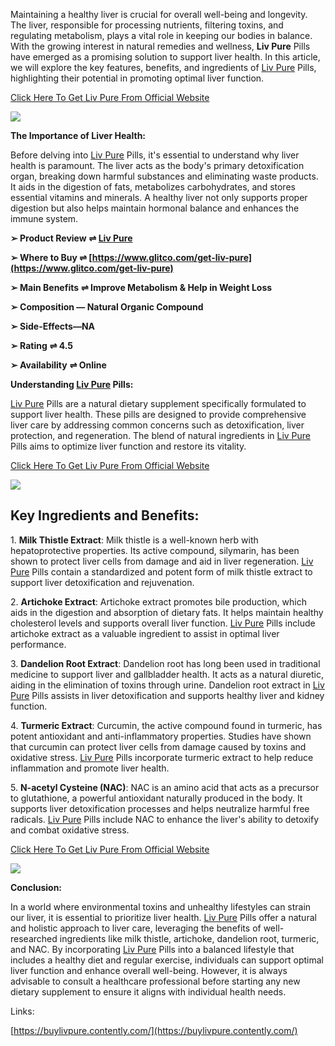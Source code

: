 Maintaining a healthy liver is crucial for overall well-being and longevity. The liver, responsible for processing nutrients, filtering toxins, and regulating metabolism, plays a vital role in keeping our bodies in balance. With the growing interest in natural remedies and wellness, **Liv Pure** Pills have emerged as a promising solution to support liver health. In this article, we will explore the key features, benefits, and ingredients of [Liv Pure](https://buylivpure.hashnode.dev/liv-pure-pills-reviews-achieve-your-ideal-shape-asap-with-live-pure-weight-loss-pills-easily-safely) Pills, highlighting their potential in promoting optimal liver function.

[Click Here To Get Liv Pure From Official Website](https://www.glitco.com/get-liv-pure)

[![](https://blogger.googleusercontent.com/img/b/R29vZ2xl/AVvXsEg9j4k7XibHij6s89Y7eMie8Nxy8mZpcoHsxbQ7V5nL3T7zD16jl5MOjPs7DmYnJnBmEY4O3EwHHJOm0yPxxbgq8AY51IqlZPhodwQay1UnYwC-JNlheET9CicYJszJOxx9ARLXmzf-OgwGocGGpqYin6PgratuSq21w-04eo_dKWJC7Ch1PTQ3A56Btw/w640-h430/Screenshot%20(706).png)](https://www.glitco.com/get-liv-pure)

  
**The Importance of Liver Health:**

  
Before delving into [Liv Pure](https://hackmd.io/@buylivpure/LivPure) Pills, it's essential to understand why liver health is paramount. The liver acts as the body's primary detoxification organ, breaking down harmful substances and eliminating waste products. It aids in the digestion of fats, metabolizes carbohydrates, and stores essential vitamins and minerals. A healthy liver not only supports proper digestion but also helps maintain hormonal balance and enhances the immune system.

**➢ Product Review** **⇌ [Liv Pure](https://www.youtube.com/watch?v=ANePd5y-gk8)**

**➢ Where to Buy **⇌ [https://www.glitco.com/get-liv-pure](https://www.glitco.com/get-liv-pure)****

**➢ Main Benefits** **⇌ Improve Metabolism & Help in Weight Loss**

**➢ Composition — Natural Organic Compound**

**➢ Side-Effects—NA**

**➢ Rating** **⇌ 4.5**

**➢ Availability** **⇌ Online**

  
**Understanding [Liv Pure](https://www.facebook.com/people/Liv-Pure/100093615831823/) Pills:**

  
[Liv Pure](https://www.dibiz.com/buylivpure) Pills are a natural dietary supplement specifically formulated to support liver health. These pills are designed to provide comprehensive liver care by addressing common concerns such as detoxification, liver protection, and regeneration. The blend of natural ingredients in [Liv Pure](https://in.pinterest.com/pin/954903927223254227/) Pills aims to optimize liver function and restore its vitality.

[Click Here To Get Liv Pure From Official Website](https://www.glitco.com/get-liv-pure)

[![](https://blogger.googleusercontent.com/img/b/R29vZ2xl/AVvXsEhaLcMl68TSjVTlnMd5EpvRCloxK2qqPwyOrO9v5665L1q3tZA_P3M61PBuW498V8k26jVcSa79W9JZnLsFinie0Hmiy7kfmotdmoXKxYnmo9-KPyEuL1wvzGPIFv4oJjcssy3AYHAjZS0ZqxmxVfhvV2a_NKeKMxWTKq9k8jFFNMgjjOwqMw8u5iPMyQ/w640-h322/Screenshot%20(707).png)](https://www.glitco.com/get-liv-pure)  
  

Key Ingredients and Benefits:
-----------------------------

1. **Milk Thistle Extract**: Milk thistle is a well-known herb with hepatoprotective properties. Its active compound, silymarin, has been shown to protect liver cells from damage and aid in liver regeneration. [Liv Pure](https://buy-liv-pure.jimdosite.com) Pills contain a standardized and potent form of milk thistle extract to support liver detoxification and rejuvenation.  
  
2. **Artichoke Extract**: Artichoke extract promotes bile production, which aids in the digestion and absorption of dietary fats. It helps maintain healthy cholesterol levels and supports overall liver function. [Liv Pure](https://www.sympla.com.br/produtor/buylivpure) Pills include artichoke extract as a valuable ingredient to assist in optimal liver performance.  
  
3. **Dandelion Root Extract**: Dandelion root has long been used in traditional medicine to support liver and gallbladder health. It acts as a natural diuretic, aiding in the elimination of toxins through urine. Dandelion root extract in [Liv Pure](https://www.scoop.it/topic/liv-pure-by-buy-liv-pure?curate=true&onb=1&loader=1) Pills assists in liver detoxification and supports healthy liver and kidney function.  
  
4. **Turmeric Extract**: Curcumin, the active compound found in turmeric, has potent antioxidant and anti-inflammatory properties. Studies have shown that curcumin can protect liver cells from damage caused by toxins and oxidative stress. [Liv Pure](https://buy-liv-pure.company.site/) Pills incorporate turmeric extract to help reduce inflammation and promote liver health.  
  
5. **N-acetyl Cysteine (NAC)**: NAC is an amino acid that acts as a precursor to glutathione, a powerful antioxidant naturally produced in the body. It supports liver detoxification processes and helps neutralize harmful free radicals. [Liv Pure](https://buy-liv-pure.clubeo.com/page/liv-pure-pills-reviews-achieve-your-ideal-shape-asap-with-live-pure-weight-loss-pills-easily-safely.html) Pills include NAC to enhance the liver's ability to detoxify and combat oxidative stress.

[Click Here To Get Liv Pure From Official Website](https://www.glitco.com/get-liv-pure)

[![](https://blogger.googleusercontent.com/img/b/R29vZ2xl/AVvXsEhOaMy36gS8wCq8QEFsyRDIb-kzHirR4I7bAEr2Tr-2YV8JhXE7bht9FxiouFBuFygdjN7vIrmyJUDJVlJLZV8BhONUY7vx3WzPVcaxh4Qh0vrne3wSH0X4yge4eLvagc6J-ViR4bxPwzYppW5on9vDwg7EZh3MxwI5sZ0KxM84CcUGFgk-c5fbJtB0oQ/w640-h336/Screenshot%20(705).png)](https://www.glitco.com/get-liv-pure)  
  
**Conclusion:**

  
In a world where environmental toxins and unhealthy lifestyles can strain our liver, it is essential to prioritize liver health. [Liv Pure](https://app.flowcode.com/page/buylivpure) Pills offer a natural and holistic approach to liver care, leveraging the benefits of well-researched ingredients like milk thistle, artichoke, dandelion root, turmeric, and NAC. By incorporating [Liv Pure](https://huggingface.co/datasets/buylivpure/LivPure/blob/main/README.md) Pills into a balanced lifestyle that includes a healthy diet and regular exercise, individuals can support optimal liver function and enhance overall well-being. However, it is always advisable to consult a healthcare professional before starting any new dietary supplement to ensure it aligns with individual health needs.

Links:

  
[https://buylivpure.contently.com/](https://buylivpure.contently.com/)

